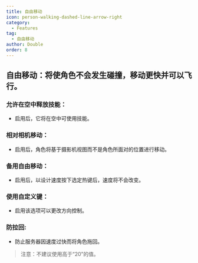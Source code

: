 ```yaml
---
title: 自由移动
icon: person-walking-dashed-line-arrow-right
category:
  - Features
tag:
  - 自由移动
author: Double
order: 8
---
```


## 自由移动：将使角色不会发生碰撞，移动更快并可以飞行。
### 允许在空中释放技能：
- 启用后，它将在空中可使用技能。
### 相对相机移动：
- 启用后，角色将基于摄影机视图而不是角色所面对的位置进行移动。
### 备用自由移动：
- 启用后，以设计速度按下选定热键后，速度将不会改变。
### 使用自定义键：
- 启用该选项可以更改方向控制。
### 防拉回:
- 防止服务器因速度过快而将角色拖回。
>注意：不建议使用高于“20”的值。

